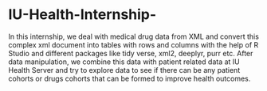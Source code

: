 # IU-Health-Internship-
In this internship, we deal with medical drug data from XML and convert this complex xml document into tables with rows and columns with the help of R Studio and different packages like tidy verse, xml2, deeplyr, purr etc. After data manipulation, we combine this data with patient related data at IU Health Server and try to explore data to see if there can be any patient cohorts or drugs cohorts that can be formed to improve health outcomes. 

